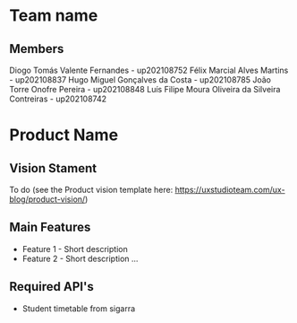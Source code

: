 # Team name

## Members

Diogo Tomás Valente Fernandes - up202108752
Félix Marcial Alves Martins - up202108837
Hugo Miguel Gonçalves da Costa - up202108785
João Torre Onofre Pereira - up202108848
Luís Filipe Moura Oliveira da Silveira Contreiras - up202108742

# Product Name



## Vision Stament
To do (see the Product vision template here: https://uxstudioteam.com/ux-blog/product-vision/)

## Main Features
 - Feature 1 - Short description
 - Feature 2 - Short description
...

## Required API's
- Student timetable from sigarra
